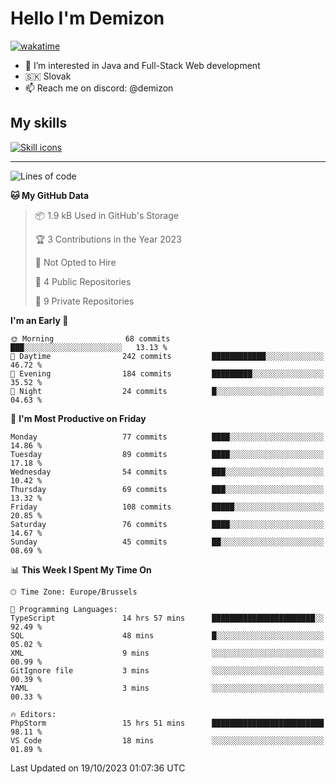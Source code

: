 # Hello I'm Demizon
[![wakatime](https://wakatime.com/badge/user/6ad1949f-d6d7-44f9-9eee-c35e54cc499b.svg)](https://wakatime.com/@6ad1949f-d6d7-44f9-9eee-c35e54cc499b)
- 👀 I’m interested in Java and Full-Stack Web development
- 🇸🇰 Slovak
- 📫 Reach me on discord: @demizon

## My skills
[![Skill icons](https://skillicons.dev/icons?i=java,js,ts,html,css,react,nextjs,tailwind,supabase,py,git,docker,linux,mysql,postgres,mongo&theme=dark)](https://github.com/Demizon3433)

---

<!--START_SECTION:waka-->
![Lines of code](https://img.shields.io/badge/From%20Hello%20World%20I%27ve%20Written-103.1%20thousand%20lines%20of%20code-blue)

**🐱 My GitHub Data** 

> 📦 1.9 kB Used in GitHub's Storage 
 > 
> 🏆 3 Contributions in the Year 2023
 > 
> 🚫 Not Opted to Hire
 > 
> 📜 4 Public Repositories 
 > 
> 🔑 9 Private Repositories 
 > 
**I'm an Early 🐤** 

```text
🌞 Morning                68 commits          ███░░░░░░░░░░░░░░░░░░░░░░   13.13 % 
🌆 Daytime                242 commits         ████████████░░░░░░░░░░░░░   46.72 % 
🌃 Evening                184 commits         █████████░░░░░░░░░░░░░░░░   35.52 % 
🌙 Night                  24 commits          █░░░░░░░░░░░░░░░░░░░░░░░░   04.63 % 
```
📅 **I'm Most Productive on Friday** 

```text
Monday                   77 commits          ████░░░░░░░░░░░░░░░░░░░░░   14.86 % 
Tuesday                  89 commits          ████░░░░░░░░░░░░░░░░░░░░░   17.18 % 
Wednesday                54 commits          ███░░░░░░░░░░░░░░░░░░░░░░   10.42 % 
Thursday                 69 commits          ███░░░░░░░░░░░░░░░░░░░░░░   13.32 % 
Friday                   108 commits         █████░░░░░░░░░░░░░░░░░░░░   20.85 % 
Saturday                 76 commits          ████░░░░░░░░░░░░░░░░░░░░░   14.67 % 
Sunday                   45 commits          ██░░░░░░░░░░░░░░░░░░░░░░░   08.69 % 
```


📊 **This Week I Spent My Time On** 

```text
🕑︎ Time Zone: Europe/Brussels

💬 Programming Languages: 
TypeScript               14 hrs 57 mins      ███████████████████████░░   92.49 % 
SQL                      48 mins             █░░░░░░░░░░░░░░░░░░░░░░░░   05.02 % 
XML                      9 mins              ░░░░░░░░░░░░░░░░░░░░░░░░░   00.99 % 
GitIgnore file           3 mins              ░░░░░░░░░░░░░░░░░░░░░░░░░   00.39 % 
YAML                     3 mins              ░░░░░░░░░░░░░░░░░░░░░░░░░   00.33 % 

🔥 Editors: 
PhpStorm                 15 hrs 51 mins      █████████████████████████   98.11 % 
VS Code                  18 mins             ░░░░░░░░░░░░░░░░░░░░░░░░░   01.89 % 
```


 Last Updated on 19/10/2023 01:07:36 UTC
<!--END_SECTION:waka-->
